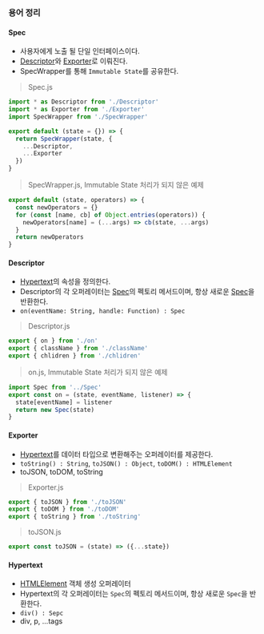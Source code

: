 ### 용어 정리
#### Spec
- 사용자에게 노출 될 단일 인터페이스이다.
- [Descriptor](#Descriptor)와 [Exporter](#Exporter)로 이뤄진다.
- SpecWrapper를 통해 `Immutable State`를 공유한다.
> Spec.js
```js
import * as Descriptor from './Descriptor'
import * as Exporter from './Exporter'
import SpecWrapper from './SpecWrapper'

export default (state = {}) => {
  return SpecWrapper(state, {
    ...Descriptor,
    ...Exporter
  })
}
```
> SpecWrapper.js, Immutable State 처리가 되지 않은 예제
```js
export default (state, operators) => {
  const newOperators = {}
  for (const [name, cb] of Object.entries(operators)) {
    newOperators[name] = (...args) => cb(state, ...args)
  }
  return newOperators
}
```

#### Descriptor
- [Hypertext](#Hypertext)의 속성을 정의한다.
- Descriptor의 각 오퍼레이터는 [Spec](#Spec)의 펙토리 메서드이며, 항상 새로운 [Spec](#Spec)을 반환한다.
- `on(eventName: String, handle: Function) : Spec`

> Descriptor.js
```js
export { on } from './on'
export { className } from './className'
export { chlidren } from './chlidren'
```

> on.js, Immutable State 처리가 되지 않은 예제
```js
import Spec from '../Spec'
export const on = (state, eventName, listener) => {
  state[eventName] = listener
  return new Spec(state)
}
```

#### Exporter
- [Hypertext](#Hypertext)를 데이터 타입으로 변환해주는 오퍼레이터를 제공한다.
- `toString() : String`, `toJSON() : Object`, `toDOM() : HTMLElement`
- toJSON, toDOM, toString
> Exporter.js
```js
export { toJSON } from './toJSON'
export { toDOM } from './toDOM'
export { toString } from './toString'
```
> toJSON.js
```js
export const toJSON = (state) => ({...state})
```

#### Hypertext
- [HTMLElement](https://developer.mozilla.org/en-US/docs/Web/API/HTMLElement) 객체 생성 오퍼레이터
- Hypertext의 각 오퍼레이터는 `Spec`의 펙토리 메서드이며, 항상 새로운 `Spec`을 반환한다.
- `div() : Sepc`
- div, p, ...tags